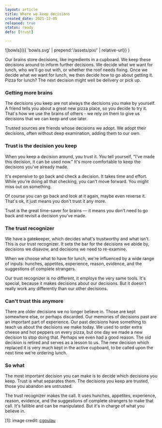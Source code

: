 ```yaml
---
layout: article
title: Where we keep decisions
created_date: 2021-12-05
released: true
status: ready
defs: [trust]

---
```

<style>
img[alt=bowls] { width: 70%; }
</style>

![bowls]({{ 'bowls.svg' | prepend:'/assets/pix/' | relative-url}} )

Our brains store decisions, like ingredients in a cupboard.  We keep
these decisions around to inform further decisions.  We decide what we
want for lunch, who we'll go out with, or whether the roof needs
fixing. Once we decide what we want for lunch, we then decide how to
go about getting it. Pizza for lunch? The next decision might well be
delivery or pick up.


### Getting more brains

The decisions you keep are not always the decisions you make by
yourself. A friend tells you about a great new pizza place, so you
decide to try it.  That's how we use the brains of others - we rely on
them to give us decisions that we can keep and use later.

Trusted sources are friends whose decisions we adopt.  We adopt their
decisions, often without deep examination, adding them to our own.

### Trust is the decision you keep

When you keep a decision around, you trust it. You tell yourself,
"I've made this decision, it can be used now." It's more comfortable
to keep the decisions you've already made.

It's expensive to go back and check a decision. It takes time and
effort. While you're doing all that checking, you can't move
forward. You might miss out on something.

Of course you can go back and look at it again, maybe even reverse
it. That's ok, it just means you don't trust it any more.

Trust is the great time-saver for brains &mdash; it means you don't need to
go back and revisit a decision you've made.

### The trust recognizer

We have a gatekeeper, which decides what's trustworthy and what isn't.
This is our trust recognizer. It sets the bar for the decisions we
abide by, decisions we disavow, and decisions we need to re-examine.

When we choose what to have for lunch, we're influenced by a wide
range of inputs: hunches, appetites, experience, reason, evidence, and
the suggestions of complete strangers.

Our trust recognizer is no different, it employs the very same tools. 
It's special, because it makes decisions about our decisions. But it
doesn't really work any differently than our other decisions. 

### Can't trust this anymore

There are older decisions we no longer believe in. Those are kept
somewhere else, or perhaps discarded. Our memories of decisions past
are an important part of experience. Our past decisions have something
to teach us about the decisions we make today. We used to order extra
cheese and hot peppers on every pizza, but one day we made a new
decision to stop doing that. Perhaps we even had a good reason.  The
old decision is retired and serves as a lesson to us.  The new
decision which replaced it is very much kept in the active cupboard,
to be called upon the next time we're ordering lunch.


### So what

The most important decision you can make is to decide which decisions
you keep.  Trust is what separates them. The decisions you keep are
trusted, those you abandon are untrusted.

The trust recognizer makes the call. It uses hunches, appetites,
experience, reason, evidence, and the suggestions of complete
strangers to make that call. It's fallible and can be manipulated.
But it's in charge of what you believe in.




[1]: image credit: [cgoulau](https://flickr.com/photos/cgoulao/3190215777)
